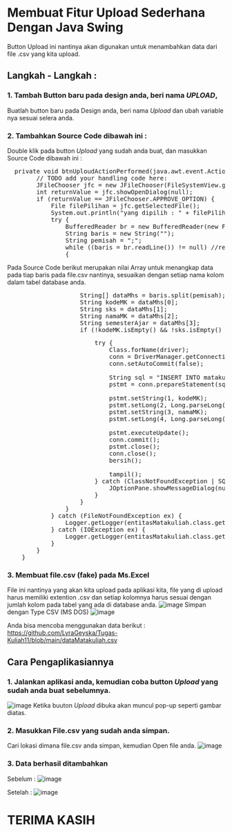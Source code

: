 # Membuat Fitur Upload Sederhana Dengan Java Swing
Button Upload ini nantinya akan digunakan untuk menambahkan data dari file .csv yang kita upload.

## Langkah - Langkah :
### 1. Tambah Button baru pada design anda, beri nama *UPLOAD*, 
Buatlah button baru pada Design anda, beri nama *Upload* dan ubah variable nya sesuai selera anda.

### 2. Tambahkan Source Code dibawah ini :
Double klik pada button *Upload* yang sudah anda buat, dan masukkan Source Code dibawah ini :
<pre>
  private void btnUploudActionPerformed(java.awt.event.ActionEvent evt) {                                          
        // TODO add your handling code here:
        JFileChooser jfc = new JFileChooser(FileSystemView.getFileSystemView().getHomeDirectory());
        int returnValue = jfc.showOpenDialog(null);
        if (returnValue == JFileChooser.APPROVE_OPTION) {
            File filePilihan = jfc.getSelectedFile();
            System.out.println("yang dipilih : " + filePilihan.getAbsolutePath());
            try {
                BufferedReader br = new BufferedReader(new FileReader(filePilihan));
                String baris = new String("");
                String pemisah = ";";
                while ((baris = br.readLine()) != null) //returns a Boolean value
                {
</pre>
Pada Source Code berikut merupakan nilai Array untuk menangkap data pada tiap baris pada file.csv nantinya, sesuaikan dengan setiap nama kolom dalam tabel database anda.
<pre>
                    String[] dataMhs = baris.split(pemisah);
                    String kodeMK = dataMhs[0];
                    String sks = dataMhs[1];
                    String namaMK = dataMhs[2];
                    String semesterAjar = dataMhs[3];
                    if (!kodeMK.isEmpty() && !sks.isEmpty() && !namaMK.isEmpty() && !semesterAjar.isEmpty()) {
</pre>
<pre>
                        try {
                            Class.forName(driver);
                            conn = DriverManager.getConnection(koneksi, user, password);
                            conn.setAutoCommit(false);

                            String sql = "INSERT INTO matakuliah VALUES(?,?,?,?)";
                            pstmt = conn.prepareStatement(sql);

                            pstmt.setString(1, kodeMK);
                            pstmt.setLong(2, Long.parseLong(sks));
                            pstmt.setString(3, namaMK);
                            pstmt.setLong(4, Long.parseLong(semesterAjar));

                            pstmt.executeUpdate();
                            conn.commit();
                            pstmt.close();
                            conn.close();
                            bersih();
                            
                            tampil();
                        } catch (ClassNotFoundException | SQLException ex) {
                            JOptionPane.showMessageDialog(null, "Terjadi Kesalahan Saat Pengisian Data");
                        }
                    }
                }
            } catch (FileNotFoundException ex) {
                Logger.getLogger(entitasMatakuliah.class.getName()).log(Level.SEVERE, null, ex);
            } catch (IOException ex) {
                Logger.getLogger(entitasMatakuliah.class.getName()).log(Level.SEVERE, null, ex);
            }
        }
    }     
</pre>

### 3. Membuat file.csv (fake) pada Ms.Excel
File ini nantinya yang akan kita upload pada aplikasi kita, file yang di upload harus memiliki extention .csv dan setiap kolomnya harus sesuai dengan jumlah kolom pada tabel yang ada di database anda.
![image](https://github.com/user-attachments/assets/36d63cd2-2bd5-4887-9f13-37ae66126121)
Simpan dengan Type CSV (MS DOS)
![image](https://github.com/user-attachments/assets/9e0744fa-0b7f-446d-8fd4-2cddc419ef3d)

Anda bisa mencoba menggunakan data berikut :
https://github.com/LyraGeyska/Tugas-Kuliah11/blob/main/dataMatakuliah.csv

## Cara Pengaplikasiannya
### 1. Jalankan aplikasi anda, kemudian coba button *Upload* yang sudah anda buat sebelumnya. 
![image](https://github.com/user-attachments/assets/2eaa28ae-f1fb-4bc5-b591-727e549159a0)
Ketika buuton *Upload* dibuka akan muncul pop-up seperti gambar diatas.

### 2. Masukkan File.csv yang sudah anda simpan.
Cari lokasi dimana file.csv anda simpan, kemudian Open file anda.
![image](https://github.com/user-attachments/assets/ea966a6e-eaa4-4f17-b38c-bbb0c3d77994)

### 3. Data berhasil ditambahkan
Sebelum :
![image](https://github.com/user-attachments/assets/8441f788-e8dd-4509-b934-aeb068a13627)

Setelah :
![image](https://github.com/user-attachments/assets/42574f0a-e45b-42af-af26-c33afc16dac1)

# TERIMA KASIH




